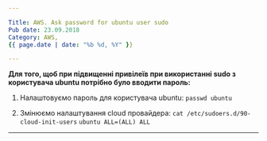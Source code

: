 ```yaml
---

Title: AWS. Ask password for ubuntu user sudo
Pub date: 23.09.2018
Category: AWS, 
{{ page.date | date: "%b %d, %Y" }}

---
```


**Для того, щоб при підвищенні привілеїв при використанні sudo з користувача ubuntu потрібно було вводити пароль:**

1. Налаштовуємо пароль для користувача ubuntu:
`passwd ubuntu`

2. Змінюємо налаштування cloud провайдера:
`cat /etc/sudoers.d/90-cloud-init-users`
`ubuntu ALL=(ALL) ALL`

-----